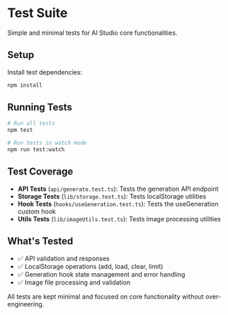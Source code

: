# Test Suite

Simple and minimal tests for AI Studio core functionalities.

## Setup

Install test dependencies:
```bash
npm install
```

## Running Tests

```bash
# Run all tests
npm test

# Run tests in watch mode
npm run test:watch
```

## Test Coverage

- **API Tests** (`api/generate.test.ts`): Tests the generation API endpoint
- **Storage Tests** (`lib/storage.test.ts`): Tests localStorage utilities 
- **Hook Tests** (`hooks/useGeneration.test.ts`): Tests the useGeneration custom hook
- **Utils Tests** (`lib/imageUtils.test.ts`): Tests image processing utilities

## What's Tested

- ✅ API validation and responses
- ✅ LocalStorage operations (add, load, clear, limit)
- ✅ Generation hook state management and error handling
- ✅ Image file processing and validation

All tests are kept minimal and focused on core functionality without over-engineering. 